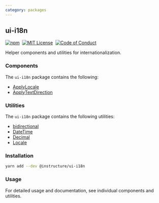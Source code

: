 ```yaml
---
category: packages
---
```


## ui-i18n

[![npm][npm]][npm-url]&nbsp;
[![MIT License][license-badge]][license]&nbsp;
[![Code of Conduct][coc-badge]][coc]

Helper components and utilities for internationalization.

### Components

The `ui-i18n` package contains the following:

- [ApplyLocale](#ApplyLocale)
- [ApplyTextDirection](#ApplyTextDirection)

### Utilities

The `ui-i18n` package contains the following utilities:

- [bidirectional](#bidirectional)
- [DateTime](#DateTime)
- [Decimal](#Decimal)
- [Locale](#Locale)

### Installation

```sh
yarn add --dev @instructure/ui-i18n
```

### Usage

For detailed usage and documentation, see individual components and utilities.

[npm]: https://img.shields.io/npm/v/@instructure/ui-i18n.svg
[npm-url]: https://npmjs.com/package/@instructure/ui-i18n
[license-badge]: https://img.shields.io/npm/l/instructure-ui.svg?style=flat-square
[license]: https://github.com/instructure/instructure-ui/blob/master/LICENSE
[coc-badge]: https://img.shields.io/badge/code%20of-conduct-ff69b4.svg?style=flat-square
[coc]: https://github.com/instructure/instructure-ui/blob/master/CODE_OF_CONDUCT.md
